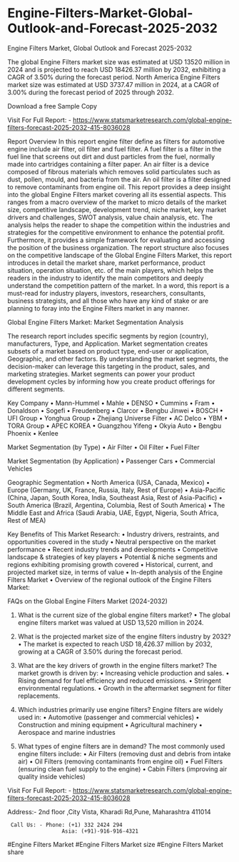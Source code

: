 # Engine-Filters-Market-Global-Outlook-and-Forecast-2025-2032

Engine Filters Market, Global Outlook and Forecast 2025-2032

The global Engine Filters market size was estimated at USD 13520 million in 2024 and is projected to reach USD 18426.37 million by 2032, exhibiting a CAGR of 3.50% during the forecast period.
North America Engine Filters market size was estimated at USD 3737.47 million in 2024, at a CAGR of 3.00% during the forecast period of 2025 through 2032.

Download a free Sample Copy

Visit For Full Report: - https://www.statsmarketresearch.com/global-engine-filters-forecast-2025-2032-415-8036028

Report Overview
In this report engine filter define as filters for automotive engine include air filter, oil filter and fuel filter. A fuel filter is a filter in the fuel line that screens out dirt and dust particles from the fuel, normally made into cartridges containing a filter paper. An air filter is a device composed of fibrous materials which removes solid particulates such as dust, pollen, mould, and bacteria from the air. An oil filter is a filter designed to remove contaminants from engine oil.
This report provides a deep insight into the global Engine Filters market covering all its essential aspects. This ranges from a macro overview of the market to micro details of the market size, competitive landscape, development trend, niche market, key market drivers and challenges, SWOT analysis, value chain analysis, etc.
The analysis helps the reader to shape the competition within the industries and strategies for the competitive environment to enhance the potential profit. Furthermore, it provides a simple framework for evaluating and accessing the position of the business organization. The report structure also focuses on the competitive landscape of the Global Engine Filters Market, this report introduces in detail the market share, market performance, product situation, operation situation, etc. of the main players, which helps the readers in the industry to identify the main competitors and deeply understand the competition pattern of the market.
In a word, this report is a must-read for industry players, investors, researchers, consultants, business strategists, and all those who have any kind of stake or are planning to foray into the Engine Filters market in any manner.
 

Global Engine Filters Market: Market Segmentation Analysis
 
The research report includes specific segments by region (country), manufacturers, Type, and Application. Market segmentation creates subsets of a market based on product type, end-user or application, Geographic, and other factors. By understanding the market segments, the decision-maker can leverage this targeting in the product, sales, and marketing strategies. Market segments can power your product development cycles by informing how you create product offerings for different segments.

Key Company
•	Mann-Hummel
•	Mahle
•	DENSO
•	Cummins
•	Fram
•	Donaldson
•	Sogefi
•	Freudenberg
•	Clarcor
•	Bengbu Jinwei
•	BOSCH
•	UFI Group
•	Yonghua Group
•	Zhejiang Universe Filter
•	AC Delco
•	YBM
•	TORA Group
•	APEC KOREA
•	Guangzhou Yifeng
•	Okyia Auto
•	Bengbu Phoenix
•	Kenlee

Market Segmentation (by Type)
•	Air Filter
•	Oil Filter
•	Fuel Filter

Market Segmentation (by Application)
•	Passenger Cars
•	Commercial Vehicles

Geographic Segmentation
•	North America (USA, Canada, Mexico)
•	Europe (Germany, UK, France, Russia, Italy, Rest of Europe)
•	Asia-Pacific (China, Japan, South Korea, India, Southeast Asia, Rest of Asia-Pacific)
•	South America (Brazil, Argentina, Columbia, Rest of South America)
•	The Middle East and Africa (Saudi Arabia, UAE, Egypt, Nigeria, South Africa, Rest of MEA)

Key Benefits of This Market Research:
•	Industry drivers, restraints, and opportunities covered in the study
•	Neutral perspective on the market performance
•	Recent industry trends and developments
•	Competitive landscape & strategies of key players
•	Potential & niche segments and regions exhibiting promising growth covered
•	Historical, current, and projected market size, in terms of value
•	In-depth analysis of the Engine Filters Market
•	Overview of the regional outlook of the Engine Filters Market:

FAQs on the Global Engine Filters Market (2024-2032)
1. What is the current size of the global engine filters market?
•	The global engine filters market was valued at USD 13,520 million in 2024.

2. What is the projected market size of the engine filters industry by 2032?
•	The market is expected to reach USD 18,426.37 million by 2032, growing at a CAGR of 3.50% during the forecast period.

3. What are the key drivers of growth in the engine filters market?
The market growth is driven by:
•	Increasing vehicle production and sales.
•	Rising demand for fuel efficiency and reduced emissions.
•	Stringent environmental regulations.
•	Growth in the aftermarket segment for filter replacements.

4. Which industries primarily use engine filters?
Engine filters are widely used in:
•	Automotive (passenger and commercial vehicles)
•	Construction and mining equipment
•	Agricultural machinery
•	Aerospace and marine industries

5. What types of engine filters are in demand?
The most commonly used engine filters include:
•	Air Filters (removing dust and debris from intake air)
•	Oil Filters (removing contaminants from engine oil)
•	Fuel Filters (ensuring clean fuel supply to the engine)
•	Cabin Filters (improving air quality inside vehicles)


Visit For Full Report: - https://www.statsmarketresearch.com/global-engine-filters-forecast-2025-2032-415-8036028




Address:- 2nd floor ,City Vista, Kharadi Rd,Pune, Maharashtra 411014

     Call Us: - Phone: (+1) 332 2424 294
                     Asia: (+91)-916-916-4321

#Engine Filters Market
#Engine Filters Market size
#Engine Filters Market share

